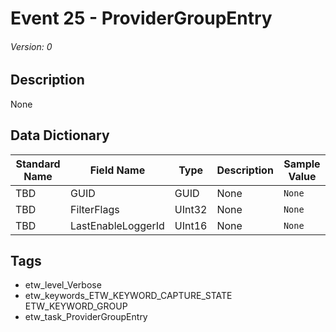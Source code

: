 # Event 25 - ProviderGroupEntry
###### Version: 0

## Description
None

## Data Dictionary
|Standard Name|Field Name|Type|Description|Sample Value|
|---|---|---|---|---|
|TBD|GUID|GUID|None|`None`|
|TBD|FilterFlags|UInt32|None|`None`|
|TBD|LastEnableLoggerId|UInt16|None|`None`|

## Tags
* etw_level_Verbose
* etw_keywords_ETW_KEYWORD_CAPTURE_STATE ETW_KEYWORD_GROUP
* etw_task_ProviderGroupEntry